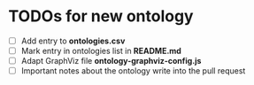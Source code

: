 # TODOs for new ontology

- [ ] Add entry to **ontologies.csv**
- [ ] Mark entry in ontologies list in **README.md**
- [ ] Adapt GraphViz file **ontology-graphviz-config.js**
- [ ] Important notes about the ontology write into the pull request
